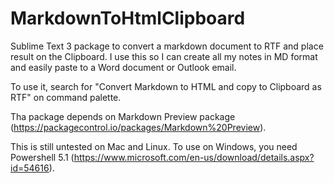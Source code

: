 # MarkdownToHtmlClipboard

Sublime Text 3 package to convert a markdown document to RTF and place result on the Clipboard. I use this so I can create all my notes in MD format and easily paste to a Word document or Outlook email.

To use it, search for "Convert Markdown to HTML and copy to Clipboard as RTF" on command palette.

Tha package depends on Markdown Preview package (https://packagecontrol.io/packages/Markdown%20Preview).

This is still untested on Mac and Linux. To use on Windows, you need Powershell 5.1 (https://www.microsoft.com/en-us/download/details.aspx?id=54616).
